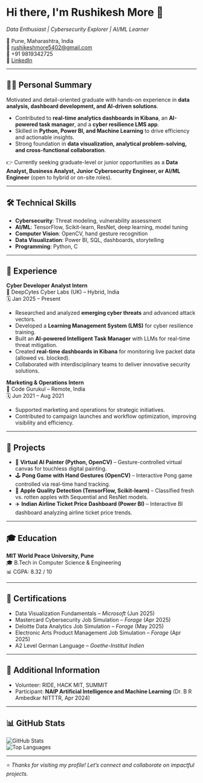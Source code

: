 # Hi there, I'm Rushikesh More 👋  
*Data Enthusiast | Cybersecurity Explorer | AI/ML Learner*  

📍 Pune, Maharashtra, India  
📧 [rushikeshmore5402@gmail.com](mailto:rushikeshmore5402@gmail.com)  
📱 +91 9819342725  
🔗 [LinkedIn](https://www.linkedin.com/in/rushikesh-more-14b622213/)  

---

## 👨‍💻 Personal Summary  
Motivated and detail-oriented graduate with hands-on experience in **data analysis, dashboard development, and AI-driven solutions**.  

- Contributed to **real-time analytics dashboards in Kibana**, an **AI-powered task manager**, and a **cyber resilience LMS app**.  
- Skilled in **Python, Power BI, and Machine Learning** to drive efficiency and actionable insights.  
- Strong foundation in **data visualization, analytical problem-solving, and cross-functional collaboration**.  

👉 Currently seeking graduate-level or junior opportunities as a **Data Analyst, Business Analyst, Junior Cybersecurity Engineer, or AI/ML Engineer** (open to hybrid or on-site roles).  

---

## 🛠️ Technical Skills  
- **Cybersecurity**: Threat modeling, vulnerability assessment  
- **AI/ML**: TensorFlow, Scikit-learn, ResNet, deep learning, model tuning  
- **Computer Vision**: OpenCV, hand gesture recognition  
- **Data Visualization**: Power BI, SQL, dashboards, storytelling  
- **Programming**: Python, C  

---

## 💼 Experience  

**Cyber Developer Analyst Intern**  
📍 DeepCytes Cyber Labs (UK) – Hybrid, India  
🗓️ Jan 2025 – Present  
- Researched and analyzed **emerging cyber threats** and advanced attack vectors.  
- Developed a **Learning Management System (LMS)** for cyber resilience training.  
- Built an **AI-powered Intelligent Task Manager** with LLMs for real-time threat mitigation.  
- Created **real-time dashboards in Kibana** for monitoring live packet data (allowed vs. blocked).  
- Collaborated with interdisciplinary teams to deliver innovative security solutions.  

**Marketing & Operations Intern**  
📍 Code Gurukul – Remote, India  
🗓️ Jun 2021 – Aug 2021  
- Supported marketing and operations for strategic initiatives.  
- Contributed to campaign launches and workflow optimization, improving visibility and efficiency.  

---

## 🚀 Projects  
- 🎨 **Virtual AI Painter (Python, OpenCV)** – Gesture-controlled virtual canvas for touchless digital painting.  
- 🕹️ **Pong Game with Hand Gestures (OpenCV)** – Interactive Pong game controlled via real-time hand tracking.  
- 🍎 **Apple Quality Detection (TensorFlow, Scikit-learn)** – Classified fresh vs. rotten apples with Sequential and ResNet models.  
- ✈️ **Indian Airline Ticket Price Dashboard (Power BI)** – Interactive BI dashboard analyzing airline ticket price trends.  

---

## 🎓 Education  
**MIT World Peace University, Pune**  
🎓 B.Tech in Computer Science & Engineering  
📊 CGPA: 8.32 / 10  

---

## 📜 Certifications  
- Data Visualization Fundamentals – *Microsoft* (Jun 2025)  
- Mastercard Cybersecurity Job Simulation – *Forage* (Apr 2025)  
- Deloitte Data Analytics Job Simulation – *Forage* (May 2025)  
- Electronic Arts Product Management Job Simulation – *Forage* (Apr 2025)  
- A2 Level German Language – *Goethe-Institut Indien*  

---

## 🙌 Additional Information  
- Volunteer: RIDE, HACK MIT, SUMMIT  
- Participant: **NAIP Artificial Intelligence and Machine Learning** (Dr. B R Ambedkar NITTTR, Apr 2024)  

---

## 📊 GitHub Stats  
![GitHub Stats](https://github-readme-stats.vercel.app/api?username=rushikeshmore&show_icons=true&theme=default)  
![Top Languages](https://github-readme-stats.vercel.app/api/top-langs/?username=rushikeshmore&layout=compact)  

---
⭐️ *Thanks for visiting my profile! Let’s connect and collaborate on impactful projects.*
